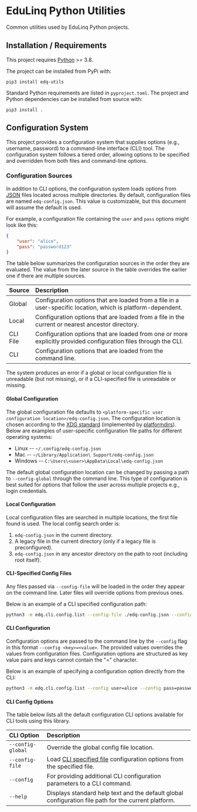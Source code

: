 # EduLinq Python Utilities

Common utilities used by EduLinq Python projects.

## Installation / Requirements

This project requires [Python](https://www.python.org/) >= 3.8.

The project can be installed from PyPi with:
```
pip3 install edq-utils
```

Standard Python requirements are listed in `pyproject.toml`.
The project and Python dependencies can be installed from source with:
```
pip3 install .
```

## Configuration System

This project provides a configuration system that supplies options (e.g., username, password) to a command-line interface (CLI) tool.
The configuration system follows a tiered order, allowing options to be specified and overridden from both files and command-line options.

### Configuration Sources

In addition to CLI options, the configuration system loads options from [JSON](https://en.wikipedia.org/wiki/JSON) files located across multiple directories.
By default, configuration files are named `edq-config.json`.
This value is customizable, but this document will assume the default is used.

For example, a configuration file containing the `user` and `pass` options might look like this:
```json
{
    "user": "alice",
    "pass": "password123"
}
```

The table below summarizes the configuration sources in the order they are evaluated.
The value from the later source in the table overrides the earlier one if there are multiple sources.

| Source   | Description |
| :-----   | :---------- |
| Global   | Configuration options that are loaded from a file in a user-specific location, which is platform-dependent. |
| Local    | Configuration options that are loaded from a file in the current or nearest ancestor directory. |
| CLI File | Configuration options that are loaded from one or more explicitly provided configuration files through the CLI. |
| CLI      | Configuration options that are loaded from the command line. |

The system produces an error if a global or local configuration file is unreadable (but not missing), or if a CLI-specified file is unreadable or missing.

#### Global Configuration

The global configuration file defaults to `<platform-specific user configuration location>/edq-config.json`.
The configuration location is chosen according to the [XDG standard](https://en.wikipedia.org/wiki/Freedesktop.org#Base_Directory_Specification) (implemented by [platformdirs](https://github.com/tox-dev/platformdirs)). Below are examples of user-specific configuration file paths for different operating systems:
 - Linux -- `~/.config/edq-config.json`
 - Mac -- `~/Library/Application\ Support/edq-config.json`
 - Windows -- `C:\Users\<user>\AppData\Local\edq-config.json`

The default global configuration location can be changed by passing a path to `--config-global` through the command line.
This type of configuration is best suited for options that follow the user across multiple projects e.g., login credentials.

#### Local Configuration

Local configuration files are searched in multiple locations, the first file found is used.
The local config search order is:
1. `edq-config.json` in the current directory.
2. A legacy file in the current directory (only if a legacy file is preconfigured).
3. `edq-config.json` in any ancestor directory on the path to root (including root itself).

#### CLI-Specified Config Files

Any files passed via `--config-file` will be loaded in the order they appear on the command line.
Later files will override options from previous ones.

Below is an example of a CLI specified configuration path:
```sh
python3 -m edq.cli.config.list --config-file ./edq-config.json --config-file ~/.secrets/edq-config.json
```

#### CLI Configuration

Configuration options are passed to the command line by the `--config` flag in this format `--config <key>=<value>`.
The provided values overrides the values from configuration files.
Configuration options are structured as key value pairs and keys cannot contain the "=" character.

Below is an example of specifying a configuration option directly from the CLI:
```sh
python3 -m edq.cli.config.list --config user=alice --config pass=password123
```

#### CLI Config Options

The table below lists all the default configuration CLI options available for CLI tools using this library.

| CLI Option       | Description |
| :--------------  | :---------- |
|`--config-global` | Override the global config file location. |
|`--config-file`   | Load [CLI specified file](#cli-specified-config-files) configuration options from the specified file. |
| `--config`       | For providing additional CLI configuration parameters to a CLI command. |
| `--help`         | Displays standard help text and the default global configuration file path for the current platform. |

